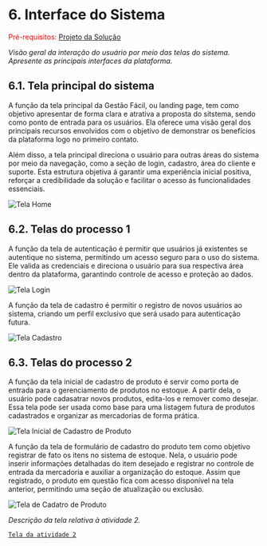 
# 6. Interface do Sistema

<span style="color:red">Pré-requisitos: <a href="4-Projeto-Solucao.md"> Projeto da Solução</a></span>

_Visão geral da interação do usuário por meio das telas do sistema. Apresente as principais interfaces da plataforma._

## 6.1. Tela principal do sistema

A função da tela principal da Gestão Fácil, ou landing page, tem como objetivo apresentar de forma clara e atrativa a proposta do sitstema, sendo como ponto de entrada para os usuários. Ela oferece uma visão geral dos principais recursos envolvidos com o objetivo de demonstrar os benefícios da plataforma logo no primeiro contato.

Além disso, a tela principal direciona o usuário para outras áreas do sistema por meio da navegação, como a seção de login, cadastro, área do cliente e suporte.
Esta estrutura objetiva á garantir uma experiência inicial positiva, reforçar a credibilidade da solução e facilitar o acesso ás funcionalidades essenciais.

![Tela Home](https://github.com/user-attachments/assets/2d151be8-b312-4870-bbb8-a389a740d881)

## 6.2. Telas do processo 1

A função da tela de autenticação é permitir que usuários já existentes se autentique no sistema, permitindo um acesso seguro para o uso do sistema. Ele valida as credenciais e direciona o usuário para sua respectiva área dentro da plataforma, garantindo controle de acesso e proteção ao dados.

![Tela Login](https://github.com/user-attachments/assets/f191afc4-1731-463b-b370-394471a76a9d)

A função da tela de cadastro é permitir o registro de novos usuários ao sistema, criando um perfil exclusivo que será usado para autenticação futura. 

![Tela Cadastro](https://github.com/user-attachments/assets/8776f656-aec8-4fd5-a399-5a58ae8b8b82)

## 6.3. Telas do processo 2

A função da tela inicial de cadastro de produto é servir como porta de entrada para o gerenciamento de produtos no estoque. A partir dela, o usuário pode cadasatrar novos produtos, edita-los e remover como desejar. Essa tela pode ser usada como base para uma listagem futura de produtos cadastrados e organizar as mercadorias de  forma prática.

![Tela Inicial de Cadastro de Produto](https://github.com/user-attachments/assets/3cabb9ef-0b82-4f39-b135-73be630ebd80)


A função da tela de formulário de cadastro do produto tem como objetivo registrar de fato os itens no sistema de estoque. Nela, o usuário pode inserir informações detalhadas do item desejado e registrar no controle de entrada da mercadoria e auxiliar a organização do estoque. Assim que registrado, o produto em questão fica com acesso disponível na tela anterior, permitindo uma seção de atualização ou exclusão.

![Tela de Cadatro de Produto](https://github.com/user-attachments/assets/b7e5555a-5ef7-4d8e-a174-b2b8560a1cfb)



_Descrição da tela relativa à atividade 2._

[`Tela da atividade 2`](images/)


